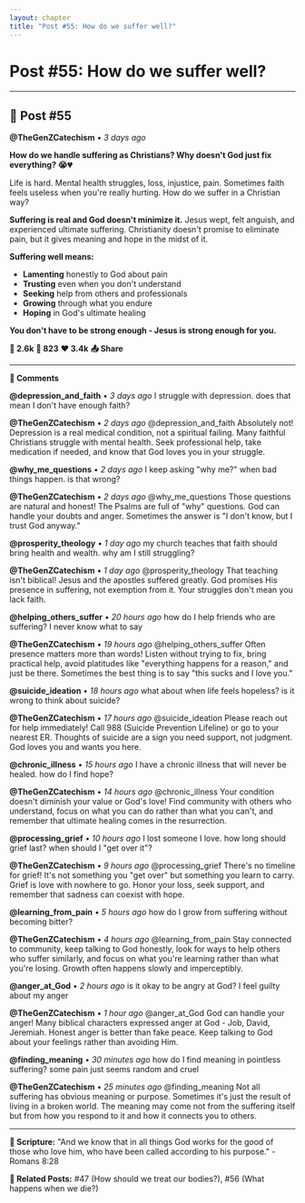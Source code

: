 ```yaml
---
layout: chapter
title: "Post #55: How do we suffer well?"
---
```

# Post #55: How do we suffer well?

---

## 📱 Post #55

**@TheGenZCatechism** • *3 days ago*

**How do we handle suffering as Christians? Why doesn't God just fix everything? 😭💔**

Life is hard. Mental health struggles, loss, injustice, pain. Sometimes faith feels useless when you're really hurting. How do we suffer in a Christian way?

**Suffering is real and God doesn't minimize it.** Jesus wept, felt anguish, and experienced ultimate suffering. Christianity doesn't promise to eliminate pain, but it gives meaning and hope in the midst of it.

**Suffering well means:**
- **Lamenting** honestly to God about pain
- **Trusting** even when you don't understand  
- **Seeking** help from others and professionals
- **Growing** through what you endure
- **Hoping** in God's ultimate healing

**You don't have to be strong enough - Jesus is strong enough for you.**

**💭 2.6k** **🔄 823** **❤️ 3.4k** **📤 Share**

---

**💬 Comments**

**@depression_and_faith** • *3 days ago*
I struggle with depression. does that mean I don't have enough faith?

**@TheGenZCatechism** • *2 days ago*
@depression_and_faith Absolutely not! Depression is a real medical condition, not a spiritual failing. Many faithful Christians struggle with mental health. Seek professional help, take medication if needed, and know that God loves you in your struggle.

**@why_me_questions** • *2 days ago*
I keep asking "why me?" when bad things happen. is that wrong?

**@TheGenZCatechism** • *2 days ago*
@why_me_questions Those questions are natural and honest! The Psalms are full of "why" questions. God can handle your doubts and anger. Sometimes the answer is "I don't know, but I trust God anyway."

**@prosperity_theology** • *1 day ago*
my church teaches that faith should bring health and wealth. why am I still struggling?

**@TheGenZCatechism** • *1 day ago*
@prosperity_theology That teaching isn't biblical! Jesus and the apostles suffered greatly. God promises His presence in suffering, not exemption from it. Your struggles don't mean you lack faith.

**@helping_others_suffer** • *20 hours ago*
how do I help friends who are suffering? I never know what to say

**@TheGenZCatechism** • *19 hours ago*
@helping_others_suffer Often presence matters more than words! Listen without trying to fix, bring practical help, avoid platitudes like "everything happens for a reason," and just be there. Sometimes the best thing is to say "this sucks and I love you."

**@suicide_ideation** • *18 hours ago*
what about when life feels hopeless? is it wrong to think about suicide?

**@TheGenZCatechism** • *17 hours ago*
@suicide_ideation Please reach out for help immediately! Call 988 (Suicide Prevention Lifeline) or go to your nearest ER. Thoughts of suicide are a sign you need support, not judgment. God loves you and wants you here.

**@chronic_illness** • *15 hours ago*
I have a chronic illness that will never be healed. how do I find hope?

**@TheGenZCatechism** • *14 hours ago*
@chronic_illness Your condition doesn't diminish your value or God's love! Find community with others who understand, focus on what you can do rather than what you can't, and remember that ultimate healing comes in the resurrection.

**@processing_grief** • *10 hours ago*
I lost someone I love. how long should grief last? when should I "get over it"?

**@TheGenZCatechism** • *9 hours ago*
@processing_grief There's no timeline for grief! It's not something you "get over" but something you learn to carry. Grief is love with nowhere to go. Honor your loss, seek support, and remember that sadness can coexist with hope.

**@learning_from_pain** • *5 hours ago*
how do I grow from suffering without becoming bitter?

**@TheGenZCatechism** • *4 hours ago*
@learning_from_pain Stay connected to community, keep talking to God honestly, look for ways to help others who suffer similarly, and focus on what you're learning rather than what you're losing. Growth often happens slowly and imperceptibly.

**@anger_at_God** • *2 hours ago*
is it okay to be angry at God? I feel guilty about my anger

**@TheGenZCatechism** • *1 hour ago*
@anger_at_God God can handle your anger! Many biblical characters expressed anger at God - Job, David, Jeremiah. Honest anger is better than fake peace. Keep talking to God about your feelings rather than avoiding Him.

**@finding_meaning** • *30 minutes ago*
how do I find meaning in pointless suffering? some pain just seems random and cruel

**@TheGenZCatechism** • *25 minutes ago*
@finding_meaning Not all suffering has obvious meaning or purpose. Sometimes it's just the result of living in a broken world. The meaning may come not from the suffering itself but from how you respond to it and how it connects you to others.

---

**📖 Scripture:** "And we know that in all things God works for the good of those who love him, who have been called according to his purpose." - Romans 8:28

**🔗 Related Posts:** #47 (How should we treat our bodies?), #56 (What happens when we die?) 
